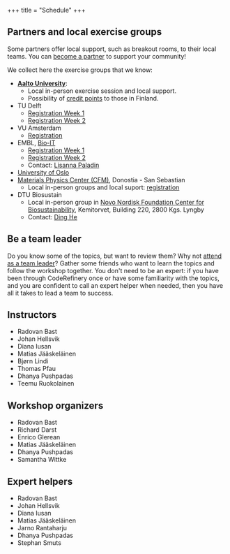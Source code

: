+++
title = "Schedule"
+++

## Partners and local exercise groups

Some partners offer local support, such as breakout rooms, to their local
teams. You can [become a partner](https://coderefinery.org/organization/partners/) to
support your community!

We collect here the exercise groups that we know:
- [**Aalto University**](https://scicomp.aalto.fi/):
  - Local in-person exercise session and local support.
  - Possibility of [credit points](@/certificates.md) to those in Finland.
- TU Delft
  - [Registration Week 1](https://www.tudelft.nl/en/events/2023/library/coderefinery-workshops-i)
  - [Registration Week 2](https://www.tudelft.nl/en/events/2023/library/coderefinery-workshops-ii)
- VU Amsterdam
  - [Registration](https://vu.nl/en/events/2023/workshops-coderefinery)
- EMBL, [Bio-IT](https://bio-it.embl.de/)
  - [Registration Week 1](https://bio-it.embl.de/events/version-control-with-git-git-embl-de-git-week-basic-module-2/)
  - [Registration Week 2](https://bio-it.embl.de/events/best-practices-in-research-software-development-python-use-case/)
  - Contact: [Lisanna Paladin](mailto:lisanna.paladin@embl.de)
- [University of Oslo](https://www.ub.uio.no/english/courses-events/courses/other/coderefinery/)
- [Materials Physics Center (CFM)](https://cfm.ehu.es), Donostia - San Sebastian
  - Local in-person groups and local suport: [registration](https://forms.gle/GvN6H1AhXgxKNecc7)
- DTU Biosustain
  - Local in-person group in [Novo Nordisk Foundation Center for Biosustainability](https://www.biosustain.dtu.dk/), Kemitorvet, Building 220, 2800 Kgs. Lyngby
  - Contact: [Ding He](https://orbit.dtu.dk/en/persons/ding-he)


## Be a team leader

Do you know some of the topics, but want to review them?
Why not [attend as a team leader](@/join.md)?
Gather some friends who want to learn the topics and follow the workshop together.
You don't need to be an expert: if you have been through CodeRefinery once or have some familiarity
with the topics, and you are confident to call an expert helper when needed,
then you have all it takes to lead a team to success.


## Instructors

- Radovan Bast
- Johan Hellsvik
- Diana Iusan
- Matias Jääskeläinen
- Bjørn Lindi
- Thomas Pfau
- Dhanya Pushpadas
- Teemu Ruokolainen


## Workshop organizers

- Radovan Bast
- Richard Darst
- Enrico Glerean
- Matias Jääskeläinen
- Dhanya Pushpadas
- Samantha Wittke


## Expert helpers

- Radovan Bast
- Johan Hellsvik
- Diana Iusan
- Matias Jääskeläinen
- Jarno Rantaharju
- Dhanya Pushpadas
- Stephan Smuts
